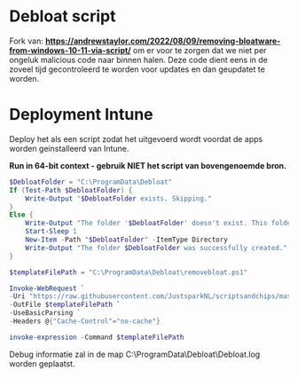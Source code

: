 # Debloat script

Fork van: **https://andrewstaylor.com/2022/08/09/removing-bloatware-from-windows-10-11-via-script/** om er voor te zorgen dat we niet per ongeluk malicious code naar binnen halen.
Deze code dient eens in de zoveel tijd gecontroleerd te worden voor updates en dan geupdatet te worden.


# Deployment Intune
Deploy het als een script zodat het uitgevoerd wordt voordat de apps worden geinstalleerd van Intune.

**Run in 64-bit context - gebruik NIET het script van bovengenoemde bron.**

```PowerShell
$DebloatFolder = "C:\ProgramData\Debloat"
If (Test-Path $DebloatFolder) {
    Write-Output "$DebloatFolder exists. Skipping."
}
Else {
    Write-Output "The folder '$DebloatFolder' doesn't exist. This folder will be used for storing logs created after the script runs. Creating now."
    Start-Sleep 1
    New-Item -Path "$DebloatFolder" -ItemType Directory
    Write-Output "The folder $DebloatFolder was successfully created."
}

$templateFilePath = "C:\ProgramData\Debloat\removebloat.ps1"

Invoke-WebRequest `
-Uri "https://raw.githubusercontent.com/JustsparkNL/scriptsandchips/master/De-Bloat/RemoveBloat.ps1" `
-OutFile $templateFilePath `
-UseBasicParsing `
-Headers @{"Cache-Control"="no-cache"}

invoke-expression -Command $templateFilePath
```

Debug informatie zal in de map C:\ProgramData\Debloat\Debloat.log worden geplaatst.

